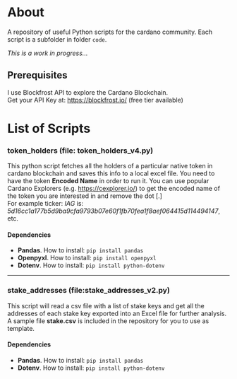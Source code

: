 # About
A repository of useful Python scripts for the cardano community. Each script is a subfolder in folder `code`.

*This is a work in progress...*


## Prerequisites
I use Blockfrost API to explore the Cardano Blockchain.  
Get your API Key at: https://blockfrost.io/ (free tier available)



# List of Scripts

### token_holders (file: token_holders_v4.py)
This python script fetches all the holders of a particular native token in cardano blockchain and saves this info to a local excel file. You need to have the token **Encoded Name** in order to run it. You can use popular Cardano Explorers (e.g. https://cexplorer.io/) to get the encoded name of the token you are interested in and remove the dot [.] </br>For example ticker: *IAG* is: *5d16cc1a177b5d9ba9cfa9793b07e60f1fb70fea1f8aef064415d114494147*, etc.
#### Dependencies
* **Pandas**. How to install: `pip install pandas`
* **Openpyxl**. How to install: `pip install openpyxl`
* **Dotenv**. How to install: `pip install python-dotenv`

---

### stake_addresses (file:stake_addresses_v2.py)
This script will read a csv file with a list of stake keys and get all the addresses of each stake key exported into an Excel file for further analysis. A sample file **stake.csv** is included in the repository for you to use as template.
#### Dependencies
* **Pandas**. How to install: `pip install pandas`
* **Dotenv**. How to install: `pip install python-dotenv`
